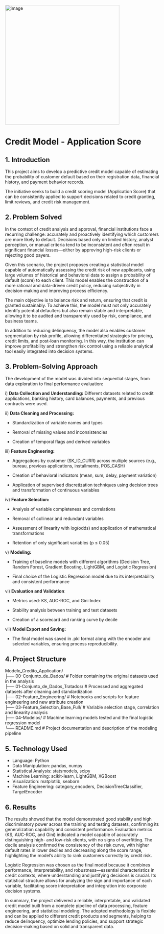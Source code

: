 <img width="373" height="390" alt="image" src="https://github.com/user-attachments/assets/553f4241-0bb0-43d7-b8d7-4844263d84d3" />

# **Credit Model \- Application Score**
 
## **1\. Introduction**

This project aims to develop a predictive credit model capable of estimating the probability of customer default based on their registration data, financial history, and payment behavior records.

The initiative seeks to build a credit scoring model (Application Score) that can be consistently applied to support decisions related to credit granting, limit reviews, and credit risk management.

## **2\. Problem Solved**

In the context of credit analysis and approval, financial institutions face a recurring challenge: accurately and proactively identifying which customers are more likely to default. Decisions based only on limited history, analyst perception, or manual criteria tend to be inconsistent and often result in significant financial losses—either by approving high-risk clients or rejecting good payers.

Given this scenario, the project proposes creating a statistical model capable of automatically assessing the credit risk of new applicants, using large volumes of historical and behavioral data to assign a probability of default (score) to each client. This model enables the construction of a more rational and data-driven credit policy, reducing subjectivity in decision-making and improving process efficiency.

The main objective is to balance risk and return, ensuring that credit is granted sustainably. To achieve this, the model must not only accurately identify potential defaulters but also remain stable and interpretable, allowing it to be audited and transparently used by risk, compliance, and business teams.

In addition to reducing delinquency, the model also enables customer segmentation by risk profile, allowing differentiated strategies for pricing, credit limits, and post-loan monitoring. In this way, the institution can improve profitability and strengthen risk control using a reliable analytical tool easily integrated into decision systems.

## **3\. Problem-Solving Approach**

The development of the model was divided into sequential stages, from data exploration to final performance evaluation:

i) **Data Collection and Understanding:** Different datasets related to credit applications, banking history, card balances, payments, and previous contracts were used.

ii) **Data Cleaning and Processing:**

* Standardization of variable names and types

* Removal of missing values and inconsistencies

* Creation of temporal flags and derived variables

iii) **Feature Engineering:**

* Aggregations by customer (SK\_ID\_CURR) across multiple sources (e.g., bureau, previous applications, installments, POS\_CASH)

* Creation of behavioral indicators (mean, sum, delay, payment variation)

* Application of supervised discretization techniques using decision trees and transformation of continuous variables

iv) **Feature Selection:**

* Analysis of variable completeness and correlations

* Removal of collinear and redundant variables

* Assessment of linearity with log(odds) and application of mathematical transformations

* Retention of only significant variables (p ≤ 0.05)

v) **Modeling:**

* Training of baseline models with different algorithms (Decision Tree, Random Forest, Gradient Boosting, LightGBM, and Logistic Regression)

* Final choice of the Logistic Regression model due to its interpretability and consistent performance

vi) **Evaluation and Validation**:

* Metrics used: KS, AUC-ROC, and Gini Index

* Stability analysis between training and test datasets

* Creation of a scorecard and ranking curve by decile

vii) **Model Export and Saving:**

* The final model was saved in .pkl format along with the encoder and selected variables, ensuring process reproducibility.

## **4\. Project Structure**

Modelo\_Credito\_Application/  
├── 00-Conjunto\_de\_Dados/               \# Folder containing the original datasets used in the analysis  
├── 01-Conjunto\_de\_Dados\_Tratados/      \# Processed and aggregated datasets after cleaning and standardization  
├── 02-Feature\_Engineering/             \# Notebooks and scripts for feature engineering and new attribute creation  
├── 03-Feature\_Selection\_Base\_Full/     \# Variable selection stage, correlation and linearity analysis  
├── 04-Modelos/                         \# Machine learning models tested and the final logistic regression model  
└── README.md                           \# Project documentation and description of the modeling pipeline

## **5\. Technology Used**

* Language: Python  
* Data Manipulation: pandas, numpy  
* Statistical Analysis: statsmodels, scipy  
* Machine Learning: scikit-learn, LightGBM, XGBoost  
* Visualization: matplotlib, seaborn  
* Feature Engineering: category\_encoders, DecisionTreeClassifier, TargetEncoder


## **6\. Results**

The results showed that the model demonstrated good stability and high discriminatory power across the training and testing datasets, confirming its generalization capability and consistent performance. Evaluation metrics (KS, AUC-ROC, and Gini) indicated a model capable of accurately distinguishing high- and low-risk clients, with no signs of overfitting. The decile analysis confirmed the consistency of the risk curve, with higher default rates in lower deciles and decreasing along the score range, highlighting the model’s ability to rank customers correctly by credit risk.

Logistic Regression was chosen as the final model because it combines performance, interpretability, and robustness—essential characteristics in credit contexts, where understanding and justifying decisions is crucial. Its statistical structure allows for analyzing the sign and importance of each variable, facilitating score interpretation and integration into corporate decision systems.

In summary, the project delivered a reliable, interpretable, and validated credit model built from a complete pipeline of data processing, feature engineering, and statistical modeling. The adopted methodology is flexible and can be applied to different credit products and segments, helping to reduce delinquency, optimize lending policies, and support strategic decision-making based on solid and transparent data.

